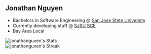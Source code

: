 ## Jonathan Nguyen
- Bachelors in Software Engineering @ [San Jose State University](https://www.sjsu.edu/)
- Currently developing stuff @ [SJSU SCE](https://sce.sjsu.edu/)
- Bay Area Local<br/>

![jonathanguven's Stats](https://github-readme-stats.vercel.app/api?username=jonathanguven&theme=dracula&show_icons=true&hide_border=true&count_private=true)<br/>
![jonathanguven's Streak](https://github-readme-streak-stats.herokuapp.com/?user=jonathanguven&theme=dracula&hide_border=true)<br/>
<!-- ![jonathanguven's Top Languages](https://github-readme-stats.vercel.app/api/top-langs/?username=jonathanguven&theme=dracula&show_icons=true&hide_border=true&layout=compact)<br/> -->

